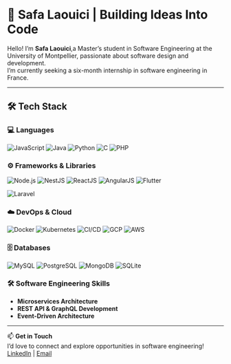 # 🌟 Safa Laouici | Building Ideas Into Code

Hello! I’m **Safa Laouici**,a Master’s student in Software Engineering at the University of Montpellier, passionate about software design and development.  
I’m currently seeking a six-month internship in software engineering in France.

---

## 🛠️ Tech Stack

### 💻 Languages
![JavaScript](https://img.shields.io/badge/JavaScript-F7DF1E?style=flat&logo=javascript&logoColor=black)
![Java](https://img.shields.io/badge/Java-007396?style=flat&logo=java&logoColor=white)
![Python](https://img.shields.io/badge/Python-3776AB?style=flat&logo=python&logoColor=white)
![C](https://img.shields.io/badge/C-A8B9CC?style=flat&logo=c&logoColor=black)
![PHP](https://img.shields.io/badge/PHP-777BB4?style=flat&logo=php&logoColor=white)

### ⚙️ Frameworks & Libraries
![Node.js](https://img.shields.io/badge/Node.js-339933?style=flat&logo=nodedotjs&logoColor=white)
![NestJS](https://img.shields.io/badge/NestJS-E0234E?style=flat&logo=nestjs&logoColor=white)
![ReactJS](https://img.shields.io/badge/React-61DAFB?style=flat&logo=react&logoColor=black)
![AngularJS](https://img.shields.io/badge/AngularJS-E23237?style=flat&logo=angularjs&logoColor=white)
![Flutter](https://img.shields.io/badge/Flutter-02569B?style=flat&logo=flutter&logoColor=white)

![Laravel](https://img.shields.io/badge/Laravel-FF2D20?style=flat&logo=laravel&logoColor=white)

### ☁️ DevOps & Cloud
![Docker](https://img.shields.io/badge/Docker-2496ED?style=flat&logo=docker&logoColor=white)
![Kubernetes](https://img.shields.io/badge/Kubernetes-326CE5?style=flat&logo=kubernetes&logoColor=white)
![CI/CD](https://img.shields.io/badge/CI%2FCD-4285F4?style=flat&logo=googlecloud&logoColor=white)
![GCP](https://img.shields.io/badge/GCP-4285F4?style=flat&logo=googlecloud&logoColor=white)
![AWS](https://img.shields.io/badge/AWS-232F3E?style=flat&logo=amazonaws&logoColor=white)

### 🗄️ Databases
![MySQL](https://img.shields.io/badge/MySQL-4479A1?style=flat&logo=mysql&logoColor=white)
![PostgreSQL](https://img.shields.io/badge/PostgreSQL-4169E1?style=flat&logo=postgresql&logoColor=white)
![MongoDB](https://img.shields.io/badge/MongoDB-47A248?style=flat&logo=mongodb&logoColor=white)
![SQLite](https://img.shields.io/badge/SQLite-003B57?style=flat&logo=sqlite&logoColor=white)

### 🛠️ Software Engineering Skills
- **Microservices Architecture**
- **REST API & GraphQL Development**
- **Event-Driven Architecture**

---

📫 **Get in Touch**  
I’d love to connect and explore opportunities in software engineering!  
[LinkedIn](https://www.linkedin.com/in/laouici-safa/) | [Email](laouicisafaa@gmail.com)
